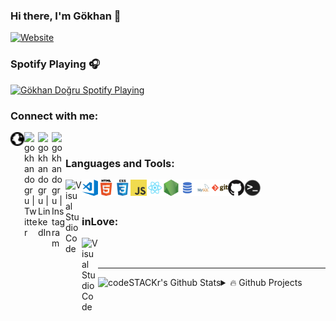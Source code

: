 ### Hi there, I'm Gökhan 👋

[![Website](https://img.shields.io/codacy/grade/e27821fb6289410b8f58338c7e0bc686?color=a&label=gokhandogru.net&logo=f&logoColor=d&style=for-the-badge)](https://www.gokhandogru.net/#about-me)


### Spotify Playing 🎧
[<img src="https://now-playing-codestackr.vercel.app/api/spotify-playing" alt="Gökhan Doğru Spotify Playing" width="350" />](https://open.spotify.com/user/21glt3wftruzxqvficwplvcba)

### Connect with me:

[<img align="left" alt="gokhandogruNET" width="22px" src="https://raw.githubusercontent.com/iconic/open-iconic/master/svg/globe.svg" />][website] 
[<img align="left" alt="gokhandogru | Twitter" width="22px" src="https://cdn.jsdelivr.net/npm/simple-icons@v3/icons/twitter.svg" />][twitter]
[<img align="left" alt="gokhandogru | LinkedIn" width="22px" src="https://cdn.jsdelivr.net/npm/simple-icons@v3/icons/linkedin.svg" />][linkedin]
[<img align="left" alt="gokhandogru | Instagram" width="22px" src="https://cdn.jsdelivr.net/npm/simple-icons@v3/icons/instagram.svg" />][instagram]

<br />

### Languages and Tools:

<img align="left" alt="Visual Studio Code" width="26px" src="https://upload.wikimedia.org/wikipedia/commons/thumb/c/cd/Visual_Studio_2017_Logo.svg/1200px-Visual_Studio_2017_Logo.svg.png" />
<img align="left" alt="Visual Studio Code" width="26px" src="https://raw.githubusercontent.com/github/explore/80688e429a7d4ef2fca1e82350fe8e3517d3494d/topics/visual-studio-code/visual-studio-code.png" />
<img align="left" alt="HTML5" width="26px" src="https://raw.githubusercontent.com/github/explore/80688e429a7d4ef2fca1e82350fe8e3517d3494d/topics/html/html.png" />
<img align="left" alt="CSS3" width="26px" src="https://raw.githubusercontent.com/github/explore/80688e429a7d4ef2fca1e82350fe8e3517d3494d/topics/css/css.png" />
<img align="left" alt="JavaScript" width="26px" src="https://raw.githubusercontent.com/github/explore/80688e429a7d4ef2fca1e82350fe8e3517d3494d/topics/javascript/javascript.png" />
<img align="left" alt="React" width="26px" src="https://raw.githubusercontent.com/github/explore/80688e429a7d4ef2fca1e82350fe8e3517d3494d/topics/react/react.png" />
<img align="left" alt="Node.js" width="26px" src="https://raw.githubusercontent.com/github/explore/80688e429a7d4ef2fca1e82350fe8e3517d3494d/topics/nodejs/nodejs.png" />
<img align="left" alt="SQL" width="26px" src="https://raw.githubusercontent.com/github/explore/80688e429a7d4ef2fca1e82350fe8e3517d3494d/topics/sql/sql.png" />
<img align="left" alt="MySQL" width="26px" src="https://raw.githubusercontent.com/github/explore/80688e429a7d4ef2fca1e82350fe8e3517d3494d/topics/mysql/mysql.png" />
<img align="left" alt="Git" width="26px" src="https://raw.githubusercontent.com/github/explore/80688e429a7d4ef2fca1e82350fe8e3517d3494d/topics/git/git.png" />
<img align="left" alt="GitHub" width="26px" src="https://raw.githubusercontent.com/github/explore/78df643247d429f6cc873026c0622819ad797942/topics/github/github.png" />
<img align="left" alt="Terminal" width="26px" src="https://raw.githubusercontent.com/github/explore/80688e429a7d4ef2fca1e82350fe8e3517d3494d/topics/terminal/terminal.png" />

<br />
<br />

### inLove:

<img align="left" alt="Visual Studio Code" width="26px" src="https://seeklogo.com/images/X/xamarin-logo-348B1EB629-seeklogo.com.png" />

<br />
<br />

--- 

<img align="left" alt="codeSTACKr's Github Stats" src="https://github-readme-stats.codestackr.vercel.app/api?username=dgokhan&show_icons=true&hide_border=true" />


<details>
  <summary>🔥  Github Projects</summary>
  
<!--START_SECTION:activity-->
1. 🌍 [EarthQaukeAlarm](https://github.com/dgokhan/EarthquakeAlarm)
2. :heavy_check_mark: ️[XamNike](https://github.com/dgokhan/XamNike)
3. 🎥 [XamFilm](https://github.com/dgokhan/XamFilm) 
<!--END_SECTION:activity-->
 
</details>

[website]: https://www.gokhandogru.net/#about-me
[twitter]: https://twitter.com/dxgokhan 
[instagram]: https://instagram.com/dxgokhan
[linkedin]: https://www.linkedin.com/in/g%C3%B6khan-do%C4%9Fru-2b0762158/  
